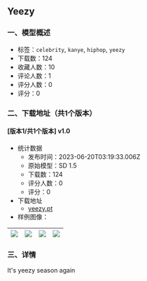 ## Yeezy
### 一、模型概述

- 标签：`celebrity`, `kanye`, `hiphop`, `yeezy`
- 下载数：124
- 收藏人数：10
- 评论人数：1
- 评分人数：0
- 评分：0

### 二、下载地址（共1个版本）

#### [版本1/共1个版本] v1.0

- 统计数据
  - 发布时间：2023-06-20T03:19:33.006Z
  - 原始模型：SD 1.5
  - 下载数：124
  - 评分人数：0
  - 评分：0
- 下载地址
  - [yeezy.pt](https://civitai.com/api/download/models/99934)
- 样例图像：

| <img src="https://image.civitai.com/xG1nkqKTMzGDvpLrqFT7WA/c14f79af-819b-44b9-968b-36fe6bd29cf5/width=450/1214752.jpeg" /> | <img src="https://image.civitai.com/xG1nkqKTMzGDvpLrqFT7WA/2eb83af3-3375-47cc-9bf6-1d9592bc9267/width=450/1214754.jpeg" /> | <img src="https://image.civitai.com/xG1nkqKTMzGDvpLrqFT7WA/b08ec3b6-fa83-4f89-92a5-acd379ef8f64/width=450/1214747.jpeg" /> | <img src="https://image.civitai.com/xG1nkqKTMzGDvpLrqFT7WA/79d37669-8697-4a59-b562-36bef2112ec9/width=450/1214753.jpeg" /> |
| ---- | ---- | ---- | ---- |


### 三、详情
<p>It's yeezy season again</p>